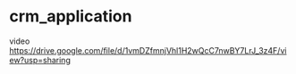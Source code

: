 # crm_application
video
https://drive.google.com/file/d/1vmDZfmnjVhl1H2wQcC7nwBY7LrJ_3z4F/view?usp=sharing
